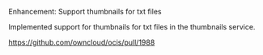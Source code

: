 Enhancement: Support thumbnails for txt files

Implemented support for thumbnails for txt files in the thumbnails service.

https://github.com/owncloud/ocis/pull/1988
